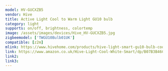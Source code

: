 ```yaml
---
model: HV-GUCXZB5
vendor: Hive
title: Active Light Cool to Warm Light GU10 bulb
category: light
supports: on/off, brightness, colortemp
image: /assets/images/devices/Hive_HV-GUCXZB5.jpg
zigbeemodel: ['TWGU10Bulb01UK'] 
compatible: [z2m]
mlink: https://www.hivehome.com/products/hive-light-smart-gu10-bulb-cool-to-warm-white
link: https://www.amazon.co.uk/Hive-Light-Cool-White-Smart/dp/B07B3B46CB
link2: 
link3: 
---
```


